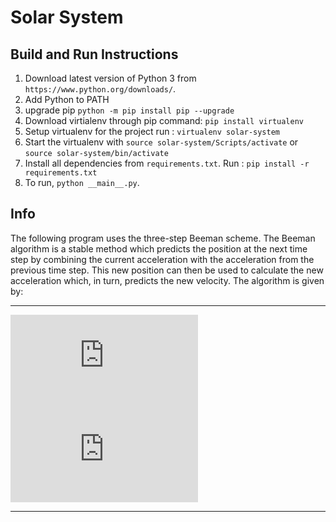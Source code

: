 # Solar System

## Build and Run Instructions
1. Download latest version of Python 3 from `https://www.python.org/downloads/`.
2. Add Python to PATH
3. upgrade pip `python -m pip install pip --upgrade`
3. Download virtialenv through pip command: `pip install virtualenv`
4. Setup virtualenv for the project run : `virtualenv solar-system`
5. Start the virtualenv with `source solar-system/Scripts/activate` or `source solar-system/bin/activate`
6. Install all dependencies from `requirements.txt`. Run : `pip install -r requirements.txt`
7. To run, `python __main__.py`.

## Info
The following program uses the three-step Beeman scheme. 
The Beeman algorithm is a stable method which predicts the position at the next 
time step by combining the current acceleration with the acceleration from the 
previous time step. This new position can then be used to calculate the new 
acceleration which, in turn, predicts the new velocity. The algorithm is given by:
___
![equation](https://latex.codecogs.com/svg.latex?%5Cvec%20r%28t%20&plus;%20%5CDelta%20t%29%20%3D%20%5Cvec%20r%28t%29%20&plus;%20%5Cvec%20v%20%28t%29%5CDelta%20t%20&plus;%20%5Cfrac%7B1%7D%7B6%7D%5B4%5Cvec%20a%20%28t%29%20-%20%5Cvec%20a%28t-%20%5CDelta%20t%29%5D%5CDelta%20t%5E2)
![equation](https://latex.codecogs.com/svg.latex?%5Cvec%20v%28t%20&plus;%20%5CDelta%20t%29%20%3D%20%5Cvec%20v%28t%29%20&plus;%20%5Cfrac%7B1%7D%7B6%7D%5B2%5Cvec%20a%20%28t%20&plus;%20%5CDelta%20t%29%20&plus;%205%5Cvec%20a%28t%29%20-%20%5Cvec%20a%20%28t-%20%5CDelta%20t%29%5D%5CDelta%20t)
___